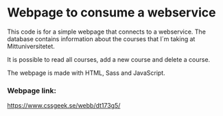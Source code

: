 # Webpage to consume a webservice

This code is for a simple webpage that connects to a webservice. The database contains information about the courses that I´m taking at Mittuniversitetet. 

It is possible to read all courses, add a new course and delete a course. 

The webpage is made with HTML, Sass and JavaScript. 

### Webpage link:
https://www.cssgeek.se/webb/dt173g5/
